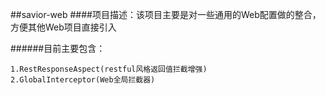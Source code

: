 ##savior-web
####项目描述：该项目主要是对一些通用的Web配置做的整合，方便其他Web项目直接引入

######目前主要包含：

    1.RestResponseAspect(restful风格返回值拦截增强)
    2.GlobalInterceptor(Web全局拦截器)
